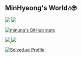 ## MinHyeong's World🎶🤓

<img src = "https://capsule-render.vercel.app/api?type=blur&color=gradient&height=200&section=header&text=minung&fontSize=90%&animation=fadeln&fontColor=100d0d"/>

<img src="https://img.shields.io/badge/Python-3776AB?style=flat-square&logo=Python&logoColor=white"/>

[![minung's GitHub stats](https://github-readme-stats.vercel.app/api?username=minhyeongw)](https://github.com/anuraghazra/github-readme-stats)


<a href="mailto:wemin05@gmail.com">
  <img src="https://img.shields.io/badge/Email-000000?style=flat-square&logo=gmail&logoColor=white"/>
</a>

<a href="https://www.instagram.com/minung_05">
  <img src="https://img.shields.io/badge/Instagram-E4405F?style=flat-square&logo=Instagram&logoColor=white"/>
</a>

[![Solved.ac Profile](http://mazassumnida.wtf/api/v2/generate_badge?boj=wemin05)](https://solved.ac/wemin05/)
